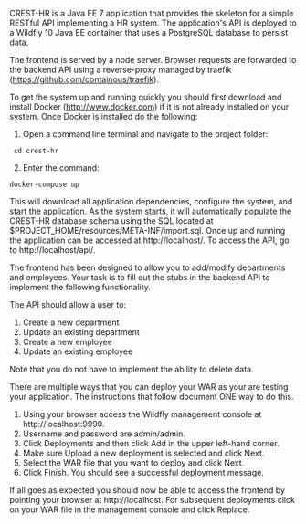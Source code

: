 CREST-HR is a Java EE 7 application that provides the skeleton for a simple 
RESTful API implementing a HR system. The application's API is deployed to a 
Wildfly 10 Java EE container that uses a PostgreSQL database to persist data.

The frontend is served by a node server. Browser requests are forwarded
to the backend API using a reverse-proxy managed by traefik 
(https://github.com/containous/traefik).
 
To get the system up and running quickly you should first download and 
install Docker (http://www.docker.com) if it is not already installed on 
your system. Once Docker is installed do the following:

1. Open a command line terminal and navigate to the project folder: 

``` cd crest-hr```

2. Enter the command: 

```docker-compose up```

This will download all application dependencies, configure the system, and 
start the application. As the system starts, it will 
automatically populate the CREST-HR database schema using the SQL located 
at $PROJECT_HOME/resources/META-INF/import.sql. Once up and running the 
application can be accessed at http://localhost/.  To access the API, 
go to http://localhost/api/.

The frontend has been designed to allow you to add/modify departments and
employees. Your task is to fill out the stubs in the backend API to 
implement the following functionality.

The API should allow a user to:

1. Create a new department
2. Update an existing department
3. Create a new employee
4. Update an existing employee

Note that you do not have to implement the ability to delete data.

There are multiple ways that you can deploy your WAR as your are testing
your application. The instructions that follow document ONE way to do this.

1. Using your browser access the Wildfly management console at
http://localhost:9990.
2. Username and password are admin/admin.
3. Click Deployments and then click Add in the upper left-hand corner.
4. Make sure Upload a new deployment is selected and click Next.
5. Select the WAR file that you want to deploy and click Next.
6. Click Finish. You should see a successful deployment message.

If all goes as expected you should now be able to access the frontend
by pointing your browser at http://localhost. For subsequent deployments
click on your WAR file in the management console and click Replace.


